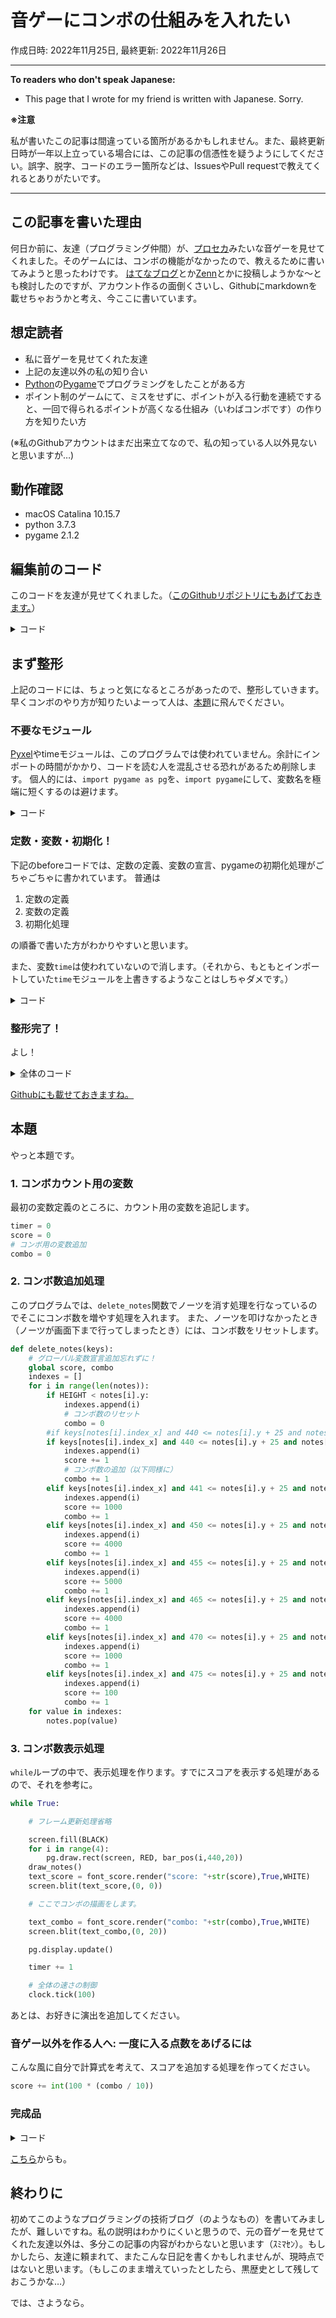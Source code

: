 # 音ゲーにコンボの仕組みを入れたい

作成日時: 2022年11月25日, 最終更新: 2022年11月26日

***

**To readers who don't speak Japanese:**
+ This page that I wrote for my friend is written with Japanese. Sorry.

**※注意**

私が書いたこの記事は間違っている箇所があるかもしれません。また、最終更新日時が一年以上立っている場合には、この記事の信憑性を疑うようにしてください。誤字、脱字、コードのエラー箇所などは、IssuesやPull requestで教えてくれるとありがたいです。

***

## この記事を書いた理由

何日か前に、友達（プログラミング仲間）が、[プロセカ](https://pjsekai.sega.jp/)みたいな音ゲーを見せてくれました。そのゲームには、コンボの機能がなかったので、教えるために書いてみようと思ったわけです。
[はてなブログ](https://hatenablog.com/)とか[Zenn](https://zenn.dev/)とかに投稿しようかな〜とも検討したのですが、アカウント作るの面倒くさいし、Githubにmarkdownを載せちゃおうかと考え、今ここに書いています。

## 想定読者

+ 私に音ゲーを見せてくれた友達
+ 上記の友達以外の私の知り合い
+ [Python](https://www.python.org/)の[Pygame](https://www.pygame.org/news)でプログラミングをしたことがある方
+ ポイント制のゲームにて、ミスをせずに、ポイントが入る行動を連続ですると、一回で得られるポイントが高くなる仕組み（いわばコンボです）の作り方を知りたい方

(※私のGithubアカウントはまだ出来立てなので、私の知っている人以外見ないと思いますが…)

## 動作確認
+ macOS Catalina 10.15.7
+ python 3.7.3
+ pygame 2.1.2

## 編集前のコード

このコードを友達が見せてくれました。（[このGithubリポジトリにもあげておきます。](src/02_tidied/music_game_nomal.py)）

<details><summary>コード</summary>

```python
import sys
import random
import pyxel
import time

import pygame as pg

pg.init()

WIDTH = 1000
HEIGHT = 500

screen = pg.display.set_mode((WIDTH,HEIGHT))
clock = pg.time.Clock()
timer = 0
score = 0
time = 0

BLACK = (0, 0, 0, 255)
WHITE = (255, 255, 255, 255)
RED = (255, 0, 0, 255)
BLUE = (0, 0, 255, 100)

font_score = pg.font.Font(None,20)

def bar_pos(index_x, y, h):
	return ((WIDTH // 4) * index_x + 5, y, (WIDTH // 4) - 10, h)

class Note():
	def __init__(self,index_x,y):
		self.index_x = index_x
		self.y = y
	def move_y_direction(self):
		# ノーツの第二(1)の速さの制御
		self.y += 10
	def draw(self):
		# 青い四角形の絵画
		pg.draw.rect(screen,BLUE,bar_pos(self.index_x,self.y,25)) 

notes = []

def spawn_notes(timer):
	# %の次の値を変えることで、ノーツの数を変えられる。
	if timer % 40 == 0:
		notes.append(Note(random.randint(0,3), -50))

def update_notes():
	for i in range(len(notes)):
		notes[i].move_y_direction()

def delete_notes(keys):
	global score
	indexes = []
	for i in range(len(notes)):
		if HEIGHT < notes[i].y:
			indexes.append(i)
		#if keys[notes[i].index_x] and 440 <= notes[i].y + 25 and notes[i].y < 440 + 20:
		if keys[notes[i].index_x] and 440 <= notes[i].y + 25 and notes[i].y < 441:   
			indexes.append(i)
			score += 1
		elif keys[notes[i].index_x] and 441 <= notes[i].y + 25 and notes[i].y < 450:
			indexes.append(i)
			score += 1000
		elif keys[notes[i].index_x] and 450 <= notes[i].y + 25 and notes[i].y < 455:
			indexes.append(i)
			score += 4000
		elif keys[notes[i].index_x] and 455 <= notes[i].y + 25 and notes[i].y < 465:
			indexes.append(i)
			score += 5000
		elif keys[notes[i].index_x] and 465 <= notes[i].y + 25 and notes[i].y < 470:
			indexes.append(i)
			score += 4000
		elif keys[notes[i].index_x] and 470 <= notes[i].y + 25 and notes[i].y < 475:
			indexes.append(i)
			score += 1000
		elif keys[notes[i].index_x] and 475 <= notes[i].y + 25 and notes[i].y < 480:
			indexes.append(i)
			score += 100
	for value in indexes:
		notes.pop(value)

def draw_notes():
	for i in range(len(notes)):
		notes[i].draw()

keys = [False,False,False,False]
def get_keys():
	pg.event.pump()
	pressed = pg.key.get_pressed()
	keys[0] = pressed[pg.K_d]
	keys[1] = pressed[pg.K_f]
	keys[2] = pressed[pg.K_j]
	keys[3] = pressed[pg.K_k]

while True:
	for event in pg.event.get():
		if event.type == pg.QUIT:
			pg.quit()
			sys.exit()
	get_keys()
	spawn_notes(timer)
	update_notes()
	delete_notes(keys)
	
	screen.fill(BLACK)
	for i in range(4):
		pg.draw.rect(screen, RED, bar_pos(i,440,20))
	draw_notes()
	text_score = font_score.render("score: "+str(score),True,WHITE)
	screen.blit(text_score,(0, 0))
	pg.display.update()

	timer += 1

	# 全体の速さの制御
	clock.tick(100)

```

</details>

## まず整形

上記のコードには、ちょっと気になるところがあったので、整形していきます。早くコンボのやり方が知りたいよーって人は、[本題](#本題)に飛んでください。

### 不要なモジュール

[Pyxel](https://github.com/kitao/pyxel/)やtimeモジュールは、このプログラムでは使われていません。余計にインポートの時間がかかり、コードを読む人を混乱させる恐れがあるため削除します。
個人的には、`import pygame as pg`を、`import pygame`にして、変数名を極端に短くするのは避けます。

<details><summary>コード</summary>

before

```python
# Line 1

import sys
import random
import pyxel
import time

import pygame as pg
```

after

```python
# Line 1

import sys
import random

import pygame as pg
# import pygame
```

</details>

### 定数・変数・初期化！

下記のbeforeコードでは、定数の定義、変数の宣言、pygameの初期化処理がごちゃごちゃに書かれています。
普通は

1. 定数の定義
2. 変数の定義
3. 初期化処理

の順番で書いた方がわかりやすいと思います。

また、変数`time`は使われていないので消します。（それから、もともとインポートしていた`time`モジュールを上書きするようなことはしちゃダメです。）

<details><summary>コード</summary>

before

```python
# Line 8

pg.init()

WIDTH = 1000
HEIGHT = 500

screen = pg.display.set_mode((WIDTH,HEIGHT))
clock = pg.time.Clock()
timer = 0
score = 0
time = 0

BLACK = (0, 0, 0, 255)
WHITE = (255, 255, 255, 255)
RED = (255, 0, 0, 255)
BLUE = (0, 0, 255, 100)

font_score = pg.font.Font(None,20)
```
after

```python
# Line 7

WIDTH = 1000
HEIGHT = 500

BLACK = (0, 0, 0, 255)
WHITE = (255, 255, 255, 255)
RED = (255, 0, 0, 255)
BLUE = (0, 0, 255, 100)

timer = 0
score = 0

pg.init()
screen = pg.display.set_mode((WIDTH,HEIGHT))
clock = pg.time.Clock()
font_score = pg.font.Font(None,20)
```

</details>

### 整形完了！

よし！

<details><summary>全体のコード</summary>

```python
import sys
import random

import pygame as pg
# import pygame

WIDTH = 1000
HEIGHT = 500

BLACK = (0, 0, 0, 255)
WHITE = (255, 255, 255, 255)
RED = (255, 0, 0, 255)
BLUE = (0, 0, 255, 100)

timer = 0
score = 0

pg.init()
screen = pg.display.set_mode((WIDTH,HEIGHT))
clock = pg.time.Clock()
font_score = pg.font.Font(None,20)

def bar_pos(index_x, y, h):
	return ((WIDTH // 4) * index_x + 5, y, (WIDTH // 4) - 10, h)

class Note():
	def __init__(self,index_x,y):
		self.index_x = index_x
		self.y = y
	def move_y_direction(self):
		# ノーツの第二(1)の速さの制御
		self.y += 10
	def draw(self):
		# 青い四角形の絵画
		pg.draw.rect(screen,BLUE,bar_pos(self.index_x,self.y,25)) 

notes = []

def spawn_notes(timer):
	# %の次の値を変えることで、ノーツの数を変えられる。
	if timer % 40 == 0:
		notes.append(Note(random.randint(0,3), -50))

def update_notes():
	for i in range(len(notes)):
		notes[i].move_y_direction()

def delete_notes(keys):
	global score
	indexes = []
	for i in range(len(notes)):
		if HEIGHT < notes[i].y:
			indexes.append(i)
		#if keys[notes[i].index_x] and 440 <= notes[i].y + 25 and notes[i].y < 440 + 20:
		if keys[notes[i].index_x] and 440 <= notes[i].y + 25 and notes[i].y < 441:   
			indexes.append(i)
			score += 1
		elif keys[notes[i].index_x] and 441 <= notes[i].y + 25 and notes[i].y < 450:
			indexes.append(i)
			score += 1000
		elif keys[notes[i].index_x] and 450 <= notes[i].y + 25 and notes[i].y < 455:
			indexes.append(i)
			score += 4000
		elif keys[notes[i].index_x] and 455 <= notes[i].y + 25 and notes[i].y < 465:
			indexes.append(i)
			score += 5000
		elif keys[notes[i].index_x] and 465 <= notes[i].y + 25 and notes[i].y < 470:
			indexes.append(i)
			score += 4000
		elif keys[notes[i].index_x] and 470 <= notes[i].y + 25 and notes[i].y < 475:
			indexes.append(i)
			score += 1000
		elif keys[notes[i].index_x] and 475 <= notes[i].y + 25 and notes[i].y < 480:
			indexes.append(i)
			score += 100
	for value in indexes:
		notes.pop(value)

def draw_notes():
	for i in range(len(notes)):
		notes[i].draw()

keys = [False,False,False,False]
def get_keys():
	pg.event.pump()
	pressed = pg.key.get_pressed()
	keys[0] = pressed[pg.K_d]
	keys[1] = pressed[pg.K_f]
	keys[2] = pressed[pg.K_j]
	keys[3] = pressed[pg.K_k]

while True:
	for event in pg.event.get():
		if event.type == pg.QUIT:
			pg.quit()
			sys.exit()
	get_keys()
	spawn_notes(timer)
	update_notes()
	delete_notes(keys)
	
	screen.fill(BLACK)
	for i in range(4):
		pg.draw.rect(screen, RED, bar_pos(i,440,20))
	draw_notes()
	text_score = font_score.render("score: "+str(score),True,WHITE)
	screen.blit(text_score,(0, 0))
	pg.display.update()

	timer += 1

	# 全体の速さの制御
	clock.tick(100)
```

</details>

[Githubにも載せておきますね。](src/02_tidied/music_game_nomal.py)

## 本題

やっと本題です。

### 1. コンボカウント用の変数

最初の変数定義のところに、カウント用の変数を追記します。

```python
timer = 0
score = 0
# コンボ用の変数追加
combo = 0
```

### 2. コンボ数追加処理

このプログラムでは、`delete_notes`関数でノーツを消す処理を行なっているのでそこにコンボ数を増やす処理を入れます。
また、ノーツを叩けなかったとき（ノーツが画面下まで行ってしまったとき）には、コンボ数をリセットします。

```python
def delete_notes(keys):
	# グローバル変数宣言追加忘れずに！
	global score, combo
	indexes = []
	for i in range(len(notes)):
		if HEIGHT < notes[i].y:
			indexes.append(i)
			# コンボ数のリセット
			combo = 0
		#if keys[notes[i].index_x] and 440 <= notes[i].y + 25 and notes[i].y < 440 + 20:
		if keys[notes[i].index_x] and 440 <= notes[i].y + 25 and notes[i].y < 441:   
			indexes.append(i)
			score += 1
			# コンボ数の追加（以下同様に）
			combo += 1
		elif keys[notes[i].index_x] and 441 <= notes[i].y + 25 and notes[i].y < 450:
			indexes.append(i)
			score += 1000
			combo += 1
		elif keys[notes[i].index_x] and 450 <= notes[i].y + 25 and notes[i].y < 455:
			indexes.append(i)
			score += 4000
			combo += 1
		elif keys[notes[i].index_x] and 455 <= notes[i].y + 25 and notes[i].y < 465:
			indexes.append(i)
			score += 5000
			combo += 1
		elif keys[notes[i].index_x] and 465 <= notes[i].y + 25 and notes[i].y < 470:
			indexes.append(i)
			score += 4000
			combo += 1
		elif keys[notes[i].index_x] and 470 <= notes[i].y + 25 and notes[i].y < 475:
			indexes.append(i)
			score += 1000
			combo += 1
		elif keys[notes[i].index_x] and 475 <= notes[i].y + 25 and notes[i].y < 480:
			indexes.append(i)
			score += 100
			combo += 1
	for value in indexes:
		notes.pop(value)
```

### 3. コンボ数表示処理

`while`ループの中で、表示処理を作ります。すでにスコアを表示する処理があるので、それを参考に。

```python
while True:

	# フレーム更新処理省略

	screen.fill(BLACK)
	for i in range(4):
		pg.draw.rect(screen, RED, bar_pos(i,440,20))
	draw_notes()
	text_score = font_score.render("score: "+str(score),True,WHITE)
	screen.blit(text_score,(0, 0))

	# ここでコンボの描画をします。

	text_combo = font_score.render("combo: "+str(combo),True,WHITE)
	screen.blit(text_combo,(0, 20))

	pg.display.update()

	timer += 1

	# 全体の速さの制御
	clock.tick(100)
```

あとは、お好きに演出を追加してください。

### 音ゲー以外を作る人へ: 一度に入る点数をあげるには

こんな風に自分で計算式を考えて、スコアを追加する処理を作ってください。

```python
score += int(100 * (combo / 10))
```

### 完成品

<details><summary>コード</summary>

```python
```

</details>

[こちら](src/03_finished/music_game_nomal.py)からも。

## 終わりに

初めてこのようなプログラミングの技術ブログ（のようなもの）を書いてみましたが、難しいですね。私の説明はわかりにくいと思うので、元の音ゲーを見せてくれた友達以外は、多分この記事の内容がわからないと思います（ｽﾐﾏｾﾝ）。もしかしたら、友達に頼まれて、またこんな日記を書くかもしれませんが、現時点ではないと思います。（もしこのまま増えていったとしたら、黒歴史として残しておこうかな…）

では、さようなら。